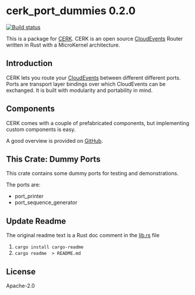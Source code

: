 # cerk_port_dummies 0.2.0

[![Build status](https://badge.buildkite.com/4494e29d5f2c47e3fe998af46dff78a447800a76a68024e392.svg?branch=master)](https://buildkite.com/ce-rust/cerk)


This is a package for [CERK](https://github.com/ce-rust/cerk).
CERK is an open source [CloudEvents](https://github.com/cloudevents/spec) Router written in Rust with a MicroKernel architecture.


## Introduction

CERK lets you route your [CloudEvents](https://github.com/cloudevents/spec) between different different ports.
Ports are transport layer bindings over which CloudEvents can be exchanged.
It is built with modularity and portability in mind.

## Components

CERK comes with a couple of prefabricated components, but implementing custom components is easy.

A good overview is provided on [GitHub](https://github.com/ce-rust/cerk/).

## This Crate: Dummy Ports

This crate contains some dummy ports for testing and demonstrations.

The ports are:

* port_printer
* port_sequence_generator


## Update Readme

The original readme text is a Rust doc comment in the [lib.rs](./cloudevents/src/lib.rs) file

1. `cargo install cargo-readme`
2. `cargo readme  > README.md`

## License

Apache-2.0
